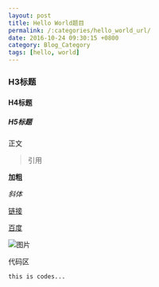 ```yaml
---
layout: post
title: Hello World题目
permalink: /:categories/hello_world_url/
date: 2016-10-24 09:30:15 +0800
category: Blog_Category
tags: [hello, world]
---
```


### H3标题

#### H4标题

##### H5标题

正文

> 引用

**加粗**

*斜体*

[链接]({{site.baseurl}}/Hello_Category/hello_world_url/)

[百度](http://www.baidu.com "http://www.baidu.com")

![图片]({{site.baseurl}}/img/hello/test.png)

代码区

```
this is codes...
```


